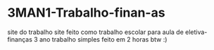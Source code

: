 # 3MAN1-Trabalho-finan-as
site do trabalho
site feito como trabalho escolar para aula de eletiva-finanças 3 ano
trabalho simples feito em 2 horas btw :)
